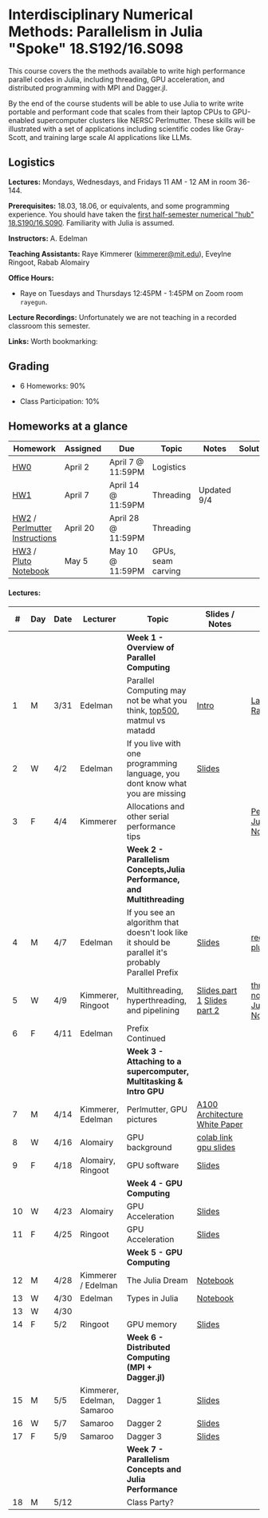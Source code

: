 # Interdisciplinary Numerical Methods: Parallelism in Julia "Spoke" 18.S192/16.S098

This course covers the the methods available to write high performance parallel codes in Julia, including threading, GPU acceleration, and distributed programming with MPI and Dagger.jl. 

By the end of the course students will be able to use Julia to write write portable and performant code that scales from their laptop CPUs to GPU-enabled supercomputer clusters like NERSC Perlmutter. These skills will be illustrated with a set of applications including scientific codes like Gray-Scott, and training large scale AI applications like LLMs.

## Logistics

**Lectures:** Mondays, Wednesdays, and Fridays 11 AM - 12 AM in room 36-144.

**Prerequisites:** 18.03, 18.06, or equivalents, and some programming experience. You should have taken the [first half-semester numerical "hub" 18.S190/16.S090](https://github.com/mitmath/numerical_hub). Familiarity with Julia is assumed.

**Instructors:** A. Edelman

**Teaching Assistants:** Raye Kimmerer (kimmerer@mit.edu), Eveylne Ringoot, Rabab Alomairy

**Office Hours:** 
- Raye on Tuesdays and Thursdays 12:45PM - 1:45PM on Zoom room `rayegun`.


**Lecture Recordings:** Unfortunately we are not teaching in a recorded classroom this semester.

**Links:** Worth bookmarking:

## Grading

- 6 Homeworks:  90%

- Class Participation: 10%

## Homeworks at a glance

| Homework                                                        | Assigned | Due    | Topic                                              | Notes | Solution                                                                             |
| --------------------------------------------------------------- | -------- | ------ | -------------------------------------------------- |------| ------------------------------------------------------------------------------------ | 
| [HW0](homework/HW0.pdf) | April 2 | April 7 @ 11:59PM | Logistics |
| [HW1](homework/HW1.pdf) | April 7 | April 14 @ 11:59PM | Threading | Updated 9/4|
| [HW2](homework/HW2.pdf) / [Perlmutter Instructions](homework/Perlmutter_Instructions.pdf) | April 20 | April 28 @ 11:59PM | Threading | |
| [HW3](homework/HW3.pdf) / [Pluto Notebook](notebooks/Seam_carving_helper.jl) | May 5 | May 10 @ 11:59PM | GPUs, seam carving | |

#### Lectures:


| #   | Day | Date  | Lecturer          | Topic                                                | Slides / Notes                                                                                                                                    | Notebooks                                                                                                                                                                                                                                                                                                                                                                |
| --- | --- | ----- | ----------------- | ---------------------------------------------------- | ------------------------------------------------------------------------------------------------------------------------------------------------- | ------------------------------------------------------------------------------------------------------------------------------------------------------------------------------------------------------------------------------------------------------------------------------------------------------------------------------------------------------------------------ |
|    |       |          |                            |  **Week 1 - Overview of Parallel Computing**|
| 1  |   M  |  3/31     |      Edelman              |    Parallel Computing may not be what you think, [top500](https://top500.org/), matmul vs matadd | [Intro](https://docs.google.com/presentation/d/1jkJqieNuWh4_Yx6Ura3xiGUc0NmaDK6a6J_zQJfQoEU/edit?usp=sharing)|  [Language Horse Race](https://github.com/mitmath/JuliaComputation/blob/Fall24/notebooks/3_Julia%20is%20fast.ipynb)  |
| 2  |   W  |  4/2     |      Edelman              | If you live with one programming language, you dont know what you are missing   | [Slides](https://docs.google.com/presentation/d/16Zf_SnDNlUmcCdqoaDeyAQmmqpxC66k646DCm3BXt1o/edit?usp=sharing)||                                                             |   
| 3  |   F  |  4/4     |      Kimmerer              |  Allocations and other serial performance tips | | [PerformantSerial Julia Pluto Notebook](https://mitmath.github.io/Parallel-Computing-Spoke/notebooks/PerformantSerialJulia.html)    
|    |       |          |                            |  **Week 2 - Parallelism Concepts,Julia Performance, and Multithreading**| 
| 4 |   M  |  4/7    |      Edelman              |   If you see an algorithm that doesn't look like it should be parallel it's probably Parallel Prefix | [Slides](https://github.com/mitmath/18337/blob/master/lecture10/prefix.pptx)  | [reduce,prefix pluto](https://mitmath.github.io/18337/lecture9/reduce_prefix.html)|
| 5 |  W  |   4/9     |   Kimmerer, Ringoot       | Multithreading, hyperthreading, and pipelining   |   [Slides part 1](https://github.com/mitmath/Parallel-Computing-Spoke/blob/main/lectures/Lecture%2004_09_part1.pdf) [Slides part 2](lectures/04_09_2025%20-%20Threading.pdf)| [threading pluto notebook](https://mitmath.github.io/Parallel-Computing-Spoke/notebooks/ThreadingNotebook.html), [JuliaParallel Notebook](https://github.com/JuliaParallel/julia-hpc-tutorial-sc24/blob/main/parts/multithreading/multithreading.ipynb) |
| 6 |  F  |   4/11    |   Edelman       | Prefix Continued  |    |
|    |       |          |                            |  **Week 3 - Attaching to a  supercomputer, Multitasking & Intro GPU**|   
| 7 |  M |   4/14   | Kimmerer, Edelman      | Perlmutter, GPU pictures | [A100 Architecture White Paper](https://images.nvidia.com/aem-dam/en-zz/Solutions/data-center/nvidia-ampere-architecture-whitepaper.pdf)   |
| 8 | W | 4/16 | Alomairy | GPU background |[colab link](https://colab.research.google.com/drive/1d5DhDmU6-0YpmB6MNCoc_TlzTxwQs8Uw?usp=sharing) [gpu slides](https://docs.google.com/presentation/d/1GG7PMXWD4A5citjWOnRm881pS5NtCyRc/edit#slide=id.p1)
| 9 | F | 4/18 | Alomairy, Ringoot| GPU software | [Slides](https://docs.google.com/presentation/d/1GMYKndXzzzzYwu6LUqe0Ga6wPnd9R72w/edit#slide=id.p2) | |
|    |       |          |                            |  **Week 4 - GPU Computing**| 
| 10 | W | 4/23 | Alomairy | GPU Acceleration |  [Slides](https://docs.google.com/presentation/d/1GqkKC3f7f1dcg-X1wcxQd-KYEoQgD-lP/edit#slide=id.p1)| |
| 11 | F | 4/25 | Ringoot | GPU Acceleration |  [Slides](https://docs.google.com/presentation/d/1zqjzfpyOJOEiCR6sjz39_AlcaBZvccbV/edit?usp=sharing&ouid=111707541660722014594&rtpof=true&sd=true)| |
|    |       |          |                            |  **Week 5 - GPU Computing**|    
| 12 | M | 4/28 | Kimmerer / Edelman | The Julia Dream | [Notebook](notebooks/The%20Julia%20HPC%20dream.ipynb) |
| 13 | W | 4/30 | Edelman | Types in Julia | [Notebook](https://mit-c25-fall23.netlify.app/notebooks/7_ptypes.jl)  |
| 13 | W | 4/30 |  |  |   |
| 14 | F | 5/2 | Ringoot | GPU memory | [Slides](https://docs.google.com/presentation/d/1PYBEPSc7uB0zpojgmQhY5bZTHzCevZ3cVfs_DSwaEfk/edit?usp=sharing)  |
|    |       |          |                            |  **Week 6 - Distributed Computing (MPI + Dagger.jl)**|  
| 15 | M | 5/5 | Kimmerer, Edelman, Samaroo | Dagger 1  | [Slides](https://docs.google.com/presentation/d/1E44THvMGDsZ2EtIApODy5Y7l3BBSD7XL0g1S-Rn8Xnk/edit?usp=sharing)  |
| 16 | W | 5/7 | Samaroo | Dagger 2 | [Slides](https://docs.google.com/presentation/d/1PLl3b_Po5rn062myp-9MhdHwJtBFQHwisHgiEMalENM/edit?usp=sharing)  |
| 17 | F | 5/9|  Samaroo|  Dagger 3| [Slides](https://docs.google.com/presentation/d/1anH0R-7UnkgG9NkaA6E60g4212UrVzkXb7TBadlqevM/edit?usp=sharing)  |
|    |       |          |                            |  **Week 7 - Parallelism Concepts and Julia Performance**|    
 | 18 | M | 5/12 |  |  Class Party?  |   |   

